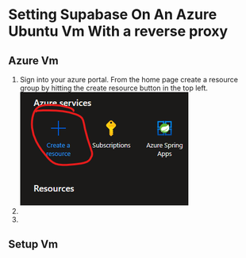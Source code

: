 # Setting Supabase On An Azure Ubuntu Vm With a reverse proxy
## Azure Vm 
1. Sign into your azure portal. From the home page create a resource group by hitting the create resource button in the top left. 
!["Create Resource Photo"](./images/CreateResourceButton.png)
1. 
1. 
 
## Setup Vm 